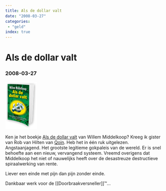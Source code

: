 ```yaml
---
title: Als de dollar valt
date: "2008-03-27"
categories:
 - "geld"
index: true
---
```

# Als de dollar valt
### 2008-03-27

![](als-de-dollar-valt-omslag-klein.png)

Ken je het boekje [Als de dollar valt](http://alsdedollarvalt.nl/) van Willem Middelkoop? Kreeg ik gister van Rob van Hilten van [Qoin](http://qoin.com). Heb het in één ruk uitgelezen. Angstaanjagend. Het grootste legitieme gokpaleis van de wereld. Er is snel behoefte aan een nieuw, vervangend systeem. Vreemd overigens dat Middelkoop het niet of nauwelijks heeft over de desastreuze destructieve spiraalwerking van rente.

Liever een einde met pijn dan pijn zonder einde.

Dankbaar werk voor de [[Doorbraakversneller]]™...
